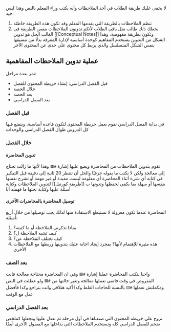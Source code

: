 لا يخفى عليك طريقة الطلاب في أخذ الملاحظات وأنه يكتب وراء المعلم بالنص وهذا ليس جيد:
1. تنظم الملاحظات بالطريقة التي يقدمها المعلم وقد تكون هذه الطريقة خاطئة
2. يجعلك ذلك طالب مثل باقي الطلاب لأنكم تدونون الملاحظات بنفس الطريقة في الغالب
الحل هو تدوين [[Conceptual Notes]] وتكون بطريقة مفهومية، وهذا الشكل من التدوين يستخدم المفاهيم كوحدة أساسية لإدارة المعرفة بدلًا من تنسيقها بنفس الشكل المتسلسل والذي يربط كل محتوى على حدى عن المحتوى الآخر
## عملية تدوين الملاحظات المفاهمية
تمر بعدة مراحل:
- قبل الفصل الدراسي: إنشاء خريطة المحتوى للفصل
- خلال الحصة
- بعد الحصة
- بعد الفصل الدراسي
### قبل الفصل
في بداية الفصل الدراسي نقوم بعمل خريطة المحتوى لتكون قاعدة أساسية، وبنضع فيها كل الدروس طوال الفصل الدراسي والوحدات 
### خلال الفصل
#### تدوين المحاضرة
نقوم بتدوين الملاحظات من المحاضرة ويضع عليها إشارة `#🟥` وهذا لأنها ما زالت تحتاج إلى معالجة ولكن لا نكتب ما يقوله حرفيًا والحل أن تنتظر 20 ثانية إلى دقيقة قبل التفكير في كتابة أي شيء 
أثناء المحاضرة أي معلومة ليست مفيدة أو غير مهمة أو تشرح نفسها بنفسها أو سهلة بما يكفي لحفظها وتدونها ب [[طريقة كورنيل]] لتدوين الملاحظات وكتابة أسئلة عليها وكتابة تحتها ما فهمته أنا
#### توصيل المحاضرة بالمحاضرات الأخرى
المحاضرة عندما تكون معزولة لا نستيطع الاستفادة منها لذلك يجب توصيلها من خلال أربع أسئلة:
1. بماذا تذكرني الملاحظة أو ما كتبته؟
2. كيف تشبه الملاحظة ل؟
3. كيف تختلف الملاحظة عن؟
4. هذه مثيرة للإهتمام لأنها؟
بمجرد إيجاد اجابة عليك بتدوينها وربطها مع الملاحظات الأخرى
### بعد الصف
واحنا بنكتب المحاضرة عملنا إشارة `#🟥` وهي ان المحاضرة محتاجة معالجة فانت المفروض في وقت فاضي تعملها معالجة وتغير حالتها من `#🟩` ولو عطلت في النص ومكملتش تعملها `#🟨`
بالنسبة للحاجات الغلط وكدا أكيد هتلاقي وانت بتراجع وكدا فأفضل عدل مع الوقت
### بعد الفصل الدراسي
تروح على خريطة المحتوى التي صنعناها في أول مرحلة ثم نعدل عليها ونجعلها كملخص ضخم للفصل الدراسي كله ونستخدم الملاحظات التي بداخلها مع الفصول الأخرى أيضًا